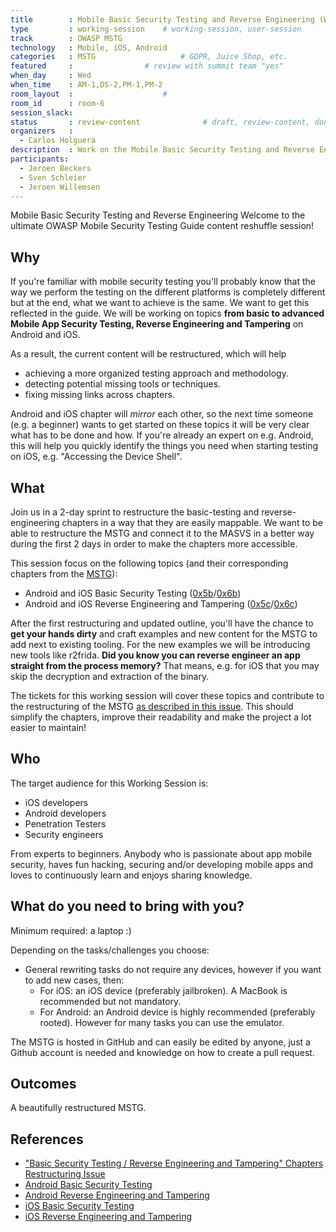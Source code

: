 ```yaml
---
title        : Mobile Basic Security Testing and Reverse Engineering (Wed)
type         : working-session    # working-session, user-session
track        : OWASP MSTG
technology   : Mobile, iOS, Android
categories   : MSTG                   # GDPR, Juice Shop, etc.
featured     :                # review with summit team "yes"
when_day     : Wed
when_time    : AM-1,DS-2,PM-1,PM-2
room_layout  :                    #
room_id      : room-6
session_slack:
status       : review-content              # draft, review-content, done
organizers   : 
  - Carlos Holguera
description  : Work on the Mobile Basic Security Testing and Reverse Engineering topics with focus on restructuring the contents of the MSTG
participants:
  - Jeroen Beckers
  - Sven Schleier
  - Jeroen Willemsen
---
```

Mobile Basic Security Testing and Reverse Engineering
Welcome to the ultimate OWASP Mobile Security Testing Guide content reshuffle session!

## Why

If you're familiar with mobile security testing you'll probably know that the way we perform the testing on the different platforms is completely different but at the end, what we want to achieve is the same. We want to get this reflected in the guide. We will be working on topics **from basic to advanced Mobile App Security Testing, Reverse Engineering and Tampering** on Android and iOS.

As a result, the current content will be restructured, which will help

- achieving a more organized testing approach and methodology.
- detecting potential missing tools or techniques.
- fixing missing links across chapters.

Android and iOS chapter will *mirror* each other, so the next time someone (e.g. a beginner) wants to get started on these topics it will be very clear what has to be done and how. If you're already an expert on e.g. Android, this will help you quickly identify the things you need when starting testing on iOS, e.g. "Accessing the Device Shell".

## What

Join us in a 2-day sprint to restructure the basic-testing and reverse-engineering chapters in a way that they are easily mappable. We want to be able to restructure the MSTG and connect it to the MASVS in a better way during the first 2 days in order to make the chapters more accessible.

This session focus on the following topics (and their corresponding chapters from the [MSTG](https://github.com/OWASP/owasp-mstg)):

- Android and iOS Basic Security Testing ([0x5b](https://github.com/OWASP/owasp-mstg/blob/master/Document/0x05b-Basic-Security_Testing.md)/[0x6b](https://github.com/OWASP/owasp-mstg/blob/master/Document/0x06b-Basic-Security-Testing.md))
- Android and iOS Reverse Engineering and Tampering ([0x5c](https://github.com/OWASP/owasp-mstg/blob/master/Document/0x05c-Reverse-Engineering-and-Tampering.md)/[0x6c](https://github.com/OWASP/owasp-mstg/blob/master/Document/0x06c-Reverse-Engineering-and-Tampering.md))

After the first restructuring and updated outline, you'll have the chance to **get your hands dirty** and craft examples and new content for the MSTG to add next to existing tooling. For the new examples we will be introducing new tools like r2frida. **Did you know you can reverse engineer an app straight from the process memory?** That means, e.g. for iOS that you may skip the decryption and extraction of the binary.

The tickets for this working session will cover these topics and contribute to the restructuring of the MSTG [as described in this issue](https://github.com/OWASP/owasp-mstg/issues/970). This should simplify the chapters, improve their readability and make the project a lot easier to maintain!

## Who

The target audience for this Working Session is:

- iOS developers
- Android developers
- Penetration Testers
- Security engineers

From experts to beginners. Anybody who is passionate about app mobile security, haves fun hacking, securing and/or developing mobile apps and loves to continuously learn and enjoys sharing knowledge.

## What do you need to bring with you?

Minimum required: a laptop :)

Depending on the tasks/challenges you choose:

- General rewriting tasks do not require any devices, however if you want to add new cases, then:
  - For iOS: an iOS device (preferably jailbroken). A MacBook is recommended but not mandatory.
  - For Android: an Android device is highly recommended (preferably rooted). However for many tasks you can use the emulator.

The MSTG is hosted in GitHub and can easily be edited by anyone, just a Github account is needed and knowledge on how to create a pull request.

## Outcomes

A beautifully restructured MSTG.

## References

- ["Basic Security Testing / Reverse Engineering and Tampering" Chapters Restructuring Issue](https://github.com/OWASP/owasp-mstg/issues/970)
- [Android Basic Security Testing](https://github.com/OWASP/owasp-mstg/blob/master/Document/0x05b-Basic-Security_Testing.md)
- [Android Reverse Engineering and Tampering](https://github.com/OWASP/owasp-mstg/blob/master/Document/0x05c-Reverse-Engineering-and-Tampering.md)
- [iOS Basic Security Testing](https://github.com/OWASP/owasp-mstg/blob/master/Document/0x06b-Basic-Security-Testing.md)
- [iOS Reverse Engineering and Tampering](https://github.com/OWASP/owasp-mstg/blob/master/Document/0x06c-Reverse-Engineering-and-Tampering.md)

